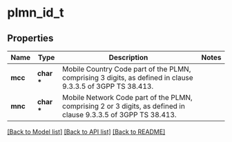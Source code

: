 # plmn_id_t

## Properties
Name | Type | Description | Notes
------------ | ------------- | ------------- | -------------
**mcc** | **char \*** | Mobile Country Code part of the PLMN, comprising 3 digits, as defined in clause 9.3.3.5 of 3GPP TS 38.413.   | 
**mnc** | **char \*** | Mobile Network Code part of the PLMN, comprising 2 or 3 digits, as defined in  clause 9.3.3.5 of 3GPP TS 38.413.   | 

[[Back to Model list]](../README.md#documentation-for-models) [[Back to API list]](../README.md#documentation-for-api-endpoints) [[Back to README]](../README.md)


